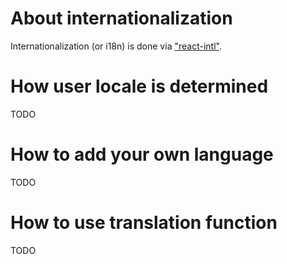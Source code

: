 # About internationalization
Internationalization (or i18n) is done via ["react-intl"](https://github.com/yahoo/react-intl).

# How user locale is determined
TODO

# How to add your own language
TODO

# How to use translation function
TODO